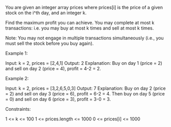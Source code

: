 You are given an integer array prices where prices[i] is the price of a given
stock on the i^th day, and an integer k.

Find the maximum profit you can achieve. You may complete at most k
transactions: i.e. you may buy at most k times and sell at most k times.

Note: You may not engage in multiple transactions simultaneously (i.e., you
must sell the stock before you buy again).


Example 1:


Input: k = 2, prices = [2,4,1]
Output: 2
Explanation: Buy on day 1 (price = 2) and sell on day 2 (price = 4), profit =
4-2 = 2.


Example 2:


Input: k = 2, prices = [3,2,6,5,0,3]
Output: 7
Explanation: Buy on day 2 (price = 2) and sell on day 3 (price = 6), profit =
6-2 = 4. Then buy on day 5 (price = 0) and sell on day 6 (price = 3), profit
= 3-0 = 3.



Constraints:


1 <= k <= 100
1 <= prices.length <= 1000
0 <= prices[i] <= 1000




